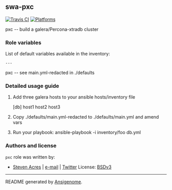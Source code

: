 ## swa-pxc

[![Travis CI](http://img.shields.io/travis/sacres/ansible/roles/pxc.svg?style=flat)](http://travis-ci.org/sacres/ansible/roles/pxc)  [![Platforms](http://img.shields.io/badge/platforms-el-lightgrey.svg?style=flat)](#)

pxc -- build a galera/Percona-xtradb cluster



### Role variables

List of default variables available in the inventory:

    ---
pxc -- see main.yml-redacted in ./defaults

### Detailed usage guide

1. Add three galera hosts to your ansible hosts/inventory file

    [db]
    host1
    host2
    host3

2. Copy ./defaults/main.yml-redacted to ./defaults/main.yml and amend vars

3. Run your playbook: ansible-playbook -i inventory/foo db.yml



### Authors and license

`pxc` role was written by:
- [Steven Acres](https://github.com/sacres/ansible) | [e-mail](mailto:steven@swatteksystems.com) | [Twitter](https://twitter.com/swamobil)
License: [BSDv3](https://tldrlegal.com/license/bsd-3-clause-license-(revised))

***

README generated by [Ansigenome](https://github.com/nickjj/ansigenome/).
